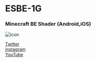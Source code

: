 # ESBE-1G
### Minecraft BE Shader (Android,iOS)
![icon](https://github.com/NARI0978/ESBE-1G/blob/master/16/ESBE%201Gv16.0/pack_icon.png)<br>
 
[Twitter](https://twitter.com/channel_nari)<br>
[instagram](https://www.instagram.com/channel_nari)<br>
[YouTube](https://www.youtube.com/channel/UCr0-2qXUZqqx2xKezrgwdbw?view_as=subscriber)

